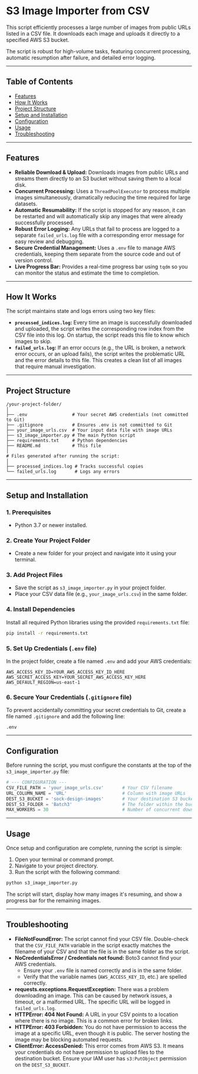 # S3 Image Importer from CSV

This script efficiently processes a large number of images from public URLs listed in a CSV file. It downloads each image and uploads it directly to a specified AWS S3 bucket.

The script is robust for high-volume tasks, featuring concurrent processing, automatic resumption after failure, and detailed error logging.

---

## Table of Contents
- [Features](#features)
- [How It Works](#how-it-works)
- [Project Structure](#project-structure)
- [Setup and Installation](#setup-and-installation)
- [Configuration](#configuration)
- [Usage](#usage)
- [Troubleshooting](#troubleshooting)

---

## Features
- **Reliable Download & Upload:** Downloads images from public URLs and streams them directly to an S3 bucket without saving them to a local disk.
- **Concurrent Processing:** Uses a `ThreadPoolExecutor` to process multiple images simultaneously, dramatically reducing the time required for large datasets.
- **Automatic Resumability:** If the script is stopped for any reason, it can be restarted and will automatically skip any images that were already successfully processed.
- **Robust Error Logging:** Any URLs that fail to process are logged to a separate `failed_urls.log` file with a corresponding error message for easy review and debugging.
- **Secure Credential Management:** Uses a `.env` file to manage AWS credentials, keeping them separate from the source code and out of version control.
- **Live Progress Bar:** Provides a real-time progress bar using `tqdm` so you can monitor the status and estimate the time to completion.

---

## How It Works

The script maintains state and logs errors using two key files:

- **`processed_indices.log`:** Every time an image is successfully downloaded and uploaded, the script writes the corresponding row index from the CSV file into this log. On startup, the script reads this file to know which images to skip.
- **`failed_urls.log`:** If an error occurs (e.g., the URL is broken, a network error occurs, or an upload fails), the script writes the problematic URL and the error details to this file. This creates a clean list of all images that require manual investigation.

---

## Project Structure

```
/your-project-folder/
│
├── .env                 # Your secret AWS credentials (not committed to Git)
├── .gitignore           # Ensures .env is not committed to Git
├── your_image_urls.csv  # Your input data file with image URLs
├── s3_image_importer.py # The main Python script
├── requirements.txt     # Python dependencies
├── README.md            # This file
│
# Files generated after running the script:
│
├── processed_indices.log # Tracks successful copies
└── failed_urls.log       # Logs any errors
```

---

## Setup and Installation

### 1. Prerequisites
- Python 3.7 or newer installed.

### 2. Create Your Project Folder
- Create a new folder for your project and navigate into it using your terminal.

### 3. Add Project Files
- Save the script as `s3_image_importer.py` in your project folder.
- Place your CSV data file (e.g., `your_image_urls.csv`) in the same folder.

### 4. Install Dependencies
Install all required Python libraries using the provided `requirements.txt` file:

```bash
pip install -r requirements.txt
```

### 5. Set Up Credentials (`.env` file)
In the project folder, create a file named `.env` and add your AWS credentials:

```env
AWS_ACCESS_KEY_ID=YOUR_AWS_ACCESS_KEY_ID_HERE
AWS_SECRET_ACCESS_KEY=YOUR_SECRET_AWS_ACCESS_KEY_HERE
AWS_DEFAULT_REGION=us-east-1
```

### 6. Secure Your Credentials (`.gitignore` file)
To prevent accidentally committing your secret credentials to Git, create a file named `.gitignore` and add the following line:

```
.env
```

---

## Configuration

Before running the script, you must configure the constants at the top of the `s3_image_importer.py` file:

```python
# --- CONFIGURATION ---
CSV_FILE_PATH = 'your_image_urls.csv'       # Your CSV filename
URL_COLUMN_NAME = 'URL'                     # Column with image URLs
DEST_S3_BUCKET = 'sock-design-images'       # Your destination S3 bucket
DEST_S3_FOLDER = 'Batch3'                   # The folder within the bucket
MAX_WORKERS = 30                            # Number of concurrent downloads
```

---

## Usage

Once setup and configuration are complete, running the script is simple:

1. Open your terminal or command prompt.
2. Navigate to your project directory.
3. Run the script with the following command:

```bash
python s3_image_importer.py
```

The script will start, display how many images it's resuming, and show a progress bar for the remaining images.

---

## Troubleshooting

- **FileNotFoundError:** The script cannot find your CSV file. Double-check that the `CSV_FILE_PATH` variable in the script exactly matches the filename of your CSV and that the file is in the same folder as the script.
- **NoCredentialsError / Credentials not found:** Boto3 cannot find your AWS credentials.
  - Ensure your `.env` file is named correctly and is in the same folder.
  - Verify that the variable names (`AWS_ACCESS_KEY_ID`, etc.) are spelled correctly.
- **requests.exceptions.RequestException:** There was a problem downloading an image. This can be caused by network issues, a timeout, or a malformed URL. The specific URL will be logged in `failed_urls.log`.
- **HTTPError: 404 Not Found:** A URL in your CSV points to a location where there is no image. This is a common error for broken links.
- **HTTPError: 403 Forbidden:** You do not have permission to access the image at a specific URL, even though it is public. The server hosting the image may be blocking automated requests.
- **ClientError: AccessDenied:** This error comes from AWS S3. It means your credentials do not have permission to upload files to the destination bucket. Ensure your IAM user has `s3:PutObject` permission on the `DEST_S3_BUCKET`.